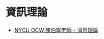 # 資訊理論

* [NYCU OCW 陳伯寧老師 - 消息理論](https://www.youtube.com/playlist?list=PLj6E8qlqmkFsWS54o6gNWeDGXeI7c3eUd)


